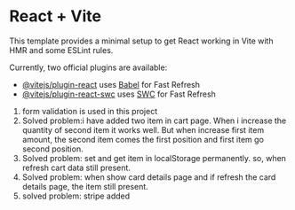 # React + Vite

This template provides a minimal setup to get React working in Vite with HMR and some ESLint rules.

Currently, two official plugins are available:

- [@vitejs/plugin-react](https://github.com/vitejs/vite-plugin-react/blob/main/packages/plugin-react/README.md) uses [Babel](https://babeljs.io/) for Fast Refresh
- [@vitejs/plugin-react-swc](https://github.com/vitejs/vite-plugin-react-swc) uses [SWC](https://swc.rs/) for Fast Refresh

1. form validation is used in this project
2. Solved problem:i have added two item in cart page. When i increase the quantity of second item it works well. But when increase first item amount, the second item comes the first position and first item go second position.
3. Solved problem: set and get item in localStorage permanently. so, when refresh cart data still present.
4. Solved problem: when show card details page and if refresh the card details page, the item still present.
5. solved problem: stripe added
